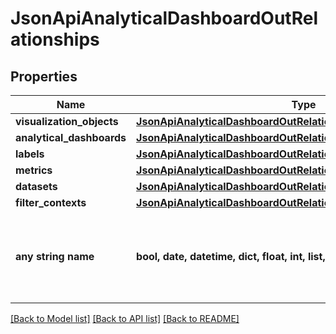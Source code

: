 # JsonApiAnalyticalDashboardOutRelationships


## Properties
Name | Type | Description | Notes
------------ | ------------- | ------------- | -------------
**visualization_objects** | [**JsonApiAnalyticalDashboardOutRelationshipsVisualizationObjects**](JsonApiAnalyticalDashboardOutRelationshipsVisualizationObjects.md) |  | [optional] 
**analytical_dashboards** | [**JsonApiAnalyticalDashboardOutRelationshipsAnalyticalDashboards**](JsonApiAnalyticalDashboardOutRelationshipsAnalyticalDashboards.md) |  | [optional] 
**labels** | [**JsonApiAnalyticalDashboardOutRelationshipsLabels**](JsonApiAnalyticalDashboardOutRelationshipsLabels.md) |  | [optional] 
**metrics** | [**JsonApiAnalyticalDashboardOutRelationshipsMetrics**](JsonApiAnalyticalDashboardOutRelationshipsMetrics.md) |  | [optional] 
**datasets** | [**JsonApiAnalyticalDashboardOutRelationshipsDatasets**](JsonApiAnalyticalDashboardOutRelationshipsDatasets.md) |  | [optional] 
**filter_contexts** | [**JsonApiAnalyticalDashboardOutRelationshipsFilterContexts**](JsonApiAnalyticalDashboardOutRelationshipsFilterContexts.md) |  | [optional] 
**any string name** | **bool, date, datetime, dict, float, int, list, str, none_type** | any string name can be used but the value must be the correct type | [optional]

[[Back to Model list]](../README.md#documentation-for-models) [[Back to API list]](../README.md#documentation-for-api-endpoints) [[Back to README]](../README.md)


